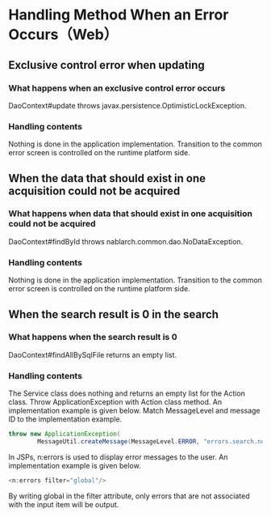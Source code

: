 # Handling Method When an Error Occurs（Web）

## Exclusive control error when updating

### What happens when an exclusive control error occurs

DaoContext#update throws javax.persistence.OptimisticLockException.

### Handling contents

Nothing is done in the application implementation. 
Transition to the common error screen is controlled on the runtime platform side.

## When the data that should exist in one acquisition could not be acquired

### What happens when data that should exist in one acquisition could not be acquired

DaoContext#findById throws nablarch.common.dao.NoDataException.

### Handling contents

Nothing is done in the application implementation.
Transition to the common error screen is controlled on the runtime platform side.

## When the search result is 0 in the search

### What happens when the search result is 0

DaoContext#findAllBySqlFile returns an empty list.

### Handling contents

The Service class does nothing and returns an empty list for the Action class. 
Throw ApplicationException with Action class method.
An implementation example is given below. Match MessageLevel and message ID to the implementation example.

````java
throw new ApplicationException(
        MessageUtil.createMessage(MessageLevel.ERROR, "errors.search.nothing"));
````

In JSPs, n:errors is used to display error messages to the user. 
An implementation example is given below.

````java
<n:errors filter="global"/>
````

By writing global in the filter attribute, only errors that are not associated with the input item will be output.
